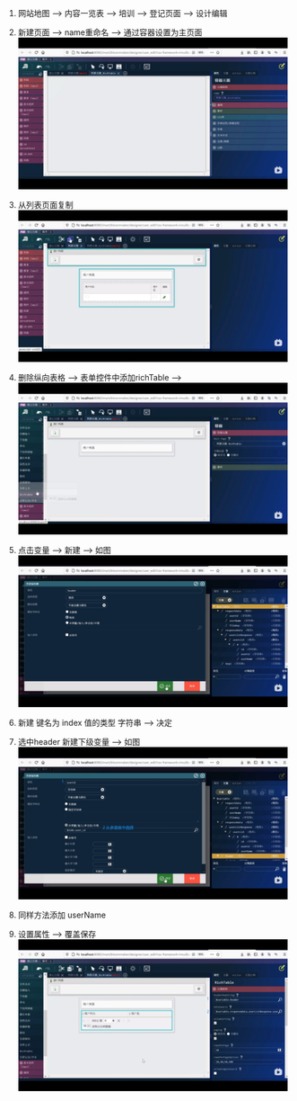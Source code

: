 1. 网站地图 --> 内容一览表 --> 培训 --> 登记页面 --> 设计编辑

2. 新建页面 --> name重命名 --> 通过容器设置为主页面
![页面](pictures/5114937e081231e37d2088f14f0b685.png) 

3. 从列表页面复制 
![复制](pictures/16d04c44021d6791fdef7a77e2b34c9.png) 

4. 删除纵向表格 --> 表单控件中添加richTable --> 
![richTable](pictures/39d5435666cf141b03e6b65af195c10.png) 

5. 点击变量 --> 新建 --> 如图 
![header](pictures/05d8766b5bd75f39898c4d502bcddcd.png) 

6. 新建 键名为 index  值的类型 字符串 --> 决定

7. 选中header 新建下级变量 --> 如图
![下级变量](pictures/b1f9edacde3cbd57232b21266b11424.png) 

8. 同样方法添加 userName

9. 设置属性 --> 覆盖保存
![属性](pictures/770bf922b1e662607bc498c542f4972.png) 

